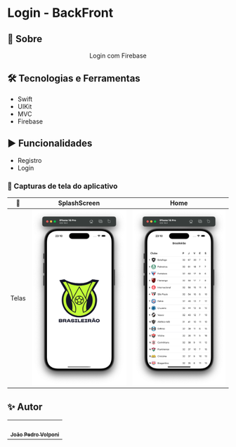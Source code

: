 # Login - BackFront

## 📒 Sobre
<p align="center">Login com Firebase</p>

## 🛠️ Tecnologias e Ferramentas
- Swift
- UIKit
- MVC
- Firebase

## ▶️ Funcionalidades
- Registro
- Login

### 📱 Capturas de tela do aplicativo

|       🍏       |              SplashScreen               |             Home               |
| :------------: | :----------------------------------------: | :---------------------------------------: |
| Telas | <img src="https://github.com/JoaoPedroVolponi/Assets/blob/main/swift/brasileirao/splashScreen.png" width="220px;" height="400" /> | <img src="https://github.com/JoaoPedroVolponi/Assets/blob/main/swift/brasileirao/Home.png" width="220px;" height="400" /> | />

## ✨ Autor
<!-- ALL-CONTRIBUTORS-LIST:START - Do not remove or modify this section -->
<!-- prettier-ignore-start -->
<!-- markdownlint-disable -->
<table>
  <tr>
    <td align="center">
      <a href="https://github.com/JoaoPedroVolponi">
        <img src="https://avatars.githubusercontent.com/u/98360987?v=4" width="100px;" alt=""/>
        <br />
        <sub>
          <b>João Pedro Volponi</b>
        </sub>
      </a>
      <br />
    </td>
  </tr>
</table>

<!-- markdownlint-enable -->
<!-- prettier-ignore-end -->
<!-- ALL-CONTRIBUTORS-LIST:END -->
